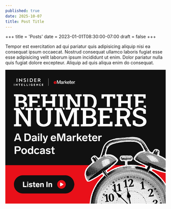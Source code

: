```yaml
---
published: true
date: 2025-10-07
title: Post Title
---
```

+++ title = 'Posts' date = 2023-01-01T08:30:00-07:00 draft = false +++

Tempor est exercitation ad qui pariatur quis adipisicing aliquip nisi ea consequat ipsum occaecat. Nostrud consequat ullamco laboris fugiat esse esse adipisicing velit laborum ipsum incididunt ut enim. Dolor pariatur nulla quis fugiat dolore excepteur. Aliquip ad quis aliqua enim do consequat.

![](/assets/images/300x250.jpg)